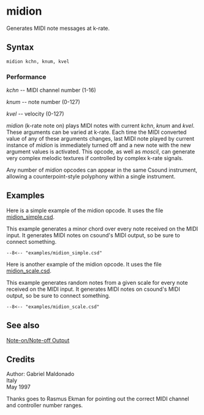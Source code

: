 <!--
id:midion
category:Real-time MIDI:Note Output
-->
# midion
Generates MIDI note messages at k-rate.

## Syntax
``` csound-orc
midion kchn, knum, kvel
```

### Performance

_kchn_ -- MIDI channel number (1-16)

_knum_ -- note number (0-127)

_kvel_ -- velocity (0-127)

_midion_ (k-rate note on) plays MIDI notes with current _kchn_, _knum_ and _kvel_. These arguments can be varied at k-rate. Each time the MIDI converted value of any of these arguments changes, last MIDI note played by current instance of _midion_ is immediately turned off and a new note with the new argument values is activated. This opcode, as well as _moscil_, can generate very complex melodic textures if controlled by complex k-rate signals.

Any number of _midion_ opcodes can appear in the same Csound instrument, allowing a counterpoint-style polyphony within a single instrument.

## Examples

Here is a simple example of the midion opcode. It uses the file [midion_simple.csd](../../examples/midion_simple.csd).

This example generates a minor chord over every note received on the MIDI input. It generates MIDI notes on csound's MIDI output, so be sure to connect something.

``` csound-csd title="Simple Example of the midion opcode." linenums="1"
--8<-- "examples/midion_simple.csd"
```

Here is another example of the midion opcode. It uses the file [midion_scale.csd](../../examples/midion_scale.csd).

This example generates random notes from a given scale for every note received on the MIDI input. It generates MIDI notes on csound's MIDI output, so be sure to connect something.

``` csound-csd title="Example of the midion opcode to generate random notes from a scale." linenums="1"
--8<-- "examples/midion_scale.csd"
```

## See also

[Note-on/Note-off Output](../../midi/onoff)

## Credits

Author: Gabriel Maldonado<br>
Italy<br>
May 1997<br>

Thanks goes to Rasmus Ekman for pointing out the correct MIDI channel and controller number ranges.
